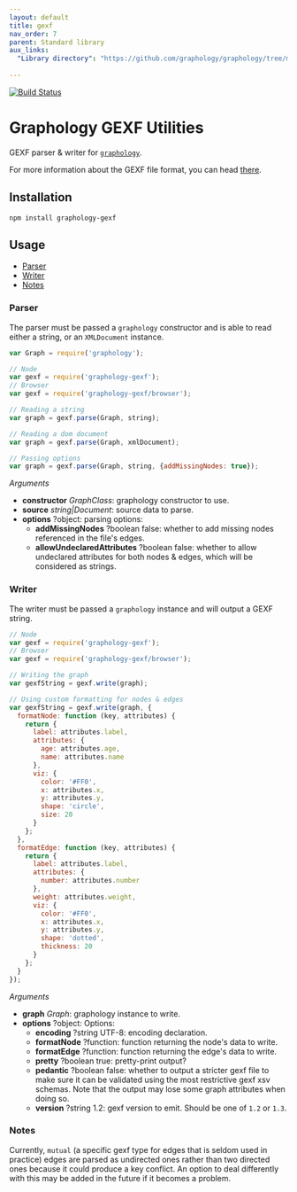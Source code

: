 ```yaml
---
layout: default
title: gexf
nav_order: 7
parent: Standard library
aux_links:
  "Library directory": "https://github.com/graphology/graphology/tree/master/src/gexf"
  
---
```


[![Build Status](/standard-library/gexf/workflows/Tests/badge.svg)](/standard-library/gexf/actions)

# Graphology GEXF Utilities

GEXF parser & writer for [`graphology`](..).

For more information about the GEXF file format, you can head [there](https://gexf.net).

## Installation

```
npm install graphology-gexf
```

## Usage

- [Parser](#parser)
- [Writer](#writer)
- [Notes](#notes)

### Parser

The parser must be passed a `graphology` constructor and is able to read either a string, or an `XMLDocument` instance.

```js
var Graph = require('graphology');

// Node
var gexf = require('graphology-gexf');
// Browser
var gexf = require('graphology-gexf/browser');

// Reading a string
var graph = gexf.parse(Graph, string);

// Reading a dom document
var graph = gexf.parse(Graph, xmlDocument);

// Passing options
var graph = gexf.parse(Graph, string, {addMissingNodes: true});
```

_Arguments_

- **constructor** _GraphClass_: graphology constructor to use.
- **source** _string\|Document_: source data to parse.
- **options** <span class="code">?object</span>: parsing options:
  - **addMissingNodes** <span class="code">?boolean</span> <span class="default">false</span>: whether to add missing nodes referenced in the file's edges.
  - **allowUndeclaredAttributes** <span class="code">?boolean</span> <span class="default">false</span>: whether to allow undeclared attributes for both nodes & edges, which will be considered as strings.

### Writer

The writer must be passed a `graphology` instance and will output a GEXF string.

```js
// Node
var gexf = require('graphology-gexf');
// Browser
var gexf = require('graphology-gexf/browser');

// Writing the graph
var gexfString = gexf.write(graph);

// Using custom formatting for nodes & edges
var gexfString = gexf.write(graph, {
  formatNode: function (key, attributes) {
    return {
      label: attributes.label,
      attributes: {
        age: attributes.age,
        name: attributes.name
      },
      viz: {
        color: '#FF0',
        x: attributes.x,
        y: attributes.y,
        shape: 'circle',
        size: 20
      }
    };
  },
  formatEdge: function (key, attributes) {
    return {
      label: attributes.label,
      attributes: {
        number: attributes.number
      },
      weight: attributes.weight,
      viz: {
        color: '#FF0',
        x: attributes.x,
        y: attributes.y,
        shape: 'dotted',
        thickness: 20
      }
    };
  }
});
```

_Arguments_

- **graph** _Graph_: graphology instance to write.
- **options** <span class="code">?object</span>: Options:
  - **encoding** <span class="code">?string</span> <span class="default">UTF-8</span>: encoding declaration.
  - **formatNode** <span class="code">?function</span>: function returning the node's data to write.
  - **formatEdge** <span class="code">?function</span>: function returning the edge's data to write.
  - **pretty** <span class="code">?boolean</span> <span class="default">true</span>: pretty-print output?
  - **pedantic** <span class="code">?boolean</span> <span class="default">false</span>: whether to output a stricter gexf file to make sure it can be validated using the most restrictive gexf xsv schemas. Note that the output may lose some graph attributes when doing so.
  - **version** <span class="code">?string</span> <span class="default">1.2</span>: gexf version to emit. Should be one of `1.2` or `1.3`.

### Notes

Currently, `mutual` (a specific gexf type for edges that is seldom used in practice) edges are parsed as undirected ones rather than two directed ones because it could produce a key conflict. An option to deal differently with this may be added in the future if it becomes a problem.

